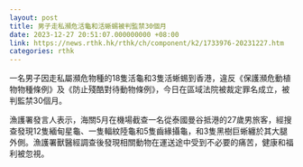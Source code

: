 ```yaml
---
layout: post
title: 男子走私瀕危活龜和活蜥蜴被判監禁30個月
date: 2023-12-27 20:51:07.000000000 +08:00
link: https://news.rthk.hk/rthk/ch/component/k2/1733976-20231227.htm
categories: rthk
---
```


一名男子因走私屬瀕危物種的18隻活龜和3隻活蜥蜴到香港，違反《保護瀕危動植物物種條例》及《防止殘酷對待動物條例》，今日在區域法院被裁定罪名成立，被判監禁30個月。

漁護署發言人表示，海關5月在機場截查一名從泰國曼谷抵港的27歲男旅客，經搜查發現12隻緬甸星龜、一隻輻紋陸龜和5隻齒緣攝龜，和3隻黑樹巨蜥纏於其大腿外側。漁護署獸醫經調查後發現相關動物在運送途中受到不必要的痛苦，健康和福利被忽視。
